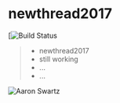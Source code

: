 # newthread2017

[![Build Status](https://travis-ci.org/volleAB/newthread2017.svg?branch=master)

> * newthread2017
> * still working
> * ...
> * ...

![Aaron Swartz](https://b-ssl.duitang.com/uploads/item/201507/20/20150720142811_ymfcA.jpeg)
